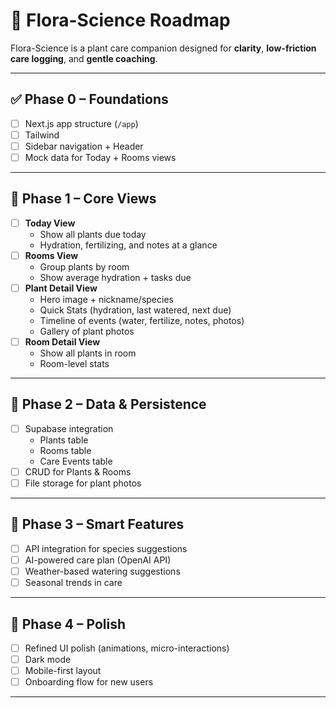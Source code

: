 # 🌿 Flora-Science Roadmap

Flora-Science is a plant care companion designed for **clarity**, **low-friction care logging**, and **gentle coaching**.

---

## ✅ Phase 0 – Foundations
- [ ] Next.js app structure (`/app`)
- [ ] Tailwind 
- [ ] Sidebar navigation + Header
- [ ] Mock data for Today + Rooms views

---

## 🌱 Phase 1 – Core Views
- [ ] **Today View**
  - Show all plants due today
  - Hydration, fertilizing, and notes at a glance
- [ ] **Rooms View**
  - Group plants by room
  - Show average hydration + tasks due
- [ ] **Plant Detail View**
  - Hero image + nickname/species
  - Quick Stats (hydration, last watered, next due)
  - Timeline of events (water, fertilize, notes, photos)
  - Gallery of plant photos
- [ ] **Room Detail View**
  - Show all plants in room
  - Room-level stats

---

## 🌿 Phase 2 – Data & Persistence
- [ ] Supabase integration
  - Plants table
  - Rooms table
  - Care Events table
- [ ] CRUD for Plants & Rooms
- [ ] File storage for plant photos

---

## 🌸 Phase 3 – Smart Features
- [ ]  API integration for species suggestions
- [ ] AI-powered care plan (OpenAI API)
- [ ] Weather-based watering suggestions
- [ ] Seasonal trends in care

---

## 🌳 Phase 4 – Polish
- [ ] Refined UI polish (animations, micro-interactions)
- [ ] Dark mode
- [ ] Mobile-first layout
- [ ] Onboarding flow for new users

---
